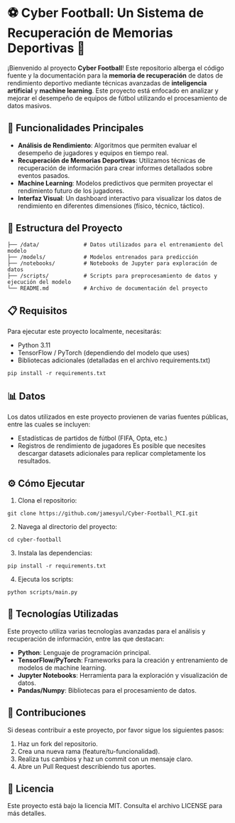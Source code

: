 # ⚽ Cyber Football: Un Sistema de Recuperación de Memorias Deportivas 🧠

¡Bienvenido al proyecto **Cyber Football**! Este repositorio alberga el código fuente y la documentación para la **memoria de recuperación** de datos de rendimiento deportivo mediante técnicas avanzadas de **inteligencia artificial** y **machine learning**. Este proyecto está enfocado en analizar y mejorar el desempeño de equipos de fútbol utilizando el procesamiento de datos masivos.

## 🚀 Funcionalidades Principales

- **Análisis de Rendimiento**: Algoritmos que permiten evaluar el desempeño de jugadores y equipos en tiempo real.
- **Recuperación de Memorias Deportivas**: Utilizamos técnicas de recuperación de información para crear informes detallados sobre eventos pasados.
- **Machine Learning**: Modelos predictivos que permiten proyectar el rendimiento futuro de los jugadores.
- **Interfaz Visual**: Un dashboard interactivo para visualizar los datos de rendimiento en diferentes dimensiones (físico, técnico, táctico).

## 📂 Estructura del Proyecto

```
├── /data/              # Datos utilizados para el entrenamiento del modelo
├── /models/            # Modelos entrenados para predicción
├── /notebooks/         # Notebooks de Jupyter para exploración de datos
├── /scripts/           # Scripts para preprocesamiento de datos y ejecución del modelo
└── README.md           # Archivo de documentación del proyecto
```
## 📋 Requisitos

Para ejecutar este proyecto localmente, necesitarás:

- Python 3.11
- TensorFlow / PyTorch (dependiendo del modelo que uses)
- Bibliotecas adicionales (detalladas en el archivo requirements.txt)
```
pip install -r requirements.txt
```
## 📊 Datos

Los datos utilizados en este proyecto provienen de varias fuentes públicas, entre las cuales se incluyen:

- Estadísticas de partidos de fútbol (FIFA, Opta, etc.)
- Registros de rendimiento de jugadores
Es posible que necesites descargar datasets adicionales para replicar completamente los resultados.

## ⚙️ Cómo Ejecutar

1. Clona el repositorio:
```
git clone https://github.com/jamesyul/Cyber-Football_PCI.git
```
2. Navega al directorio del proyecto:
```
cd cyber-football
```
3. Instala las dependencias:
```
pip install -r requirements.txt
```
4. Ejecuta los scripts:
```
python scripts/main.py
```
## 🧠 Tecnologías Utilizadas

Este proyecto utiliza varias tecnologías avanzadas para el análisis y recuperación de información, entre las que destacan:

- **Python**: Lenguaje de programación principal.
- **TensorFlow/PyTorch**: Frameworks para la creación y entrenamiento de modelos de machine learning.
- **Jupyter Notebooks**: Herramienta para la exploración y visualización de datos.
- **Pandas/Numpy**: Bibliotecas para el procesamiento de datos.
## 🤝 Contribuciones

Si deseas contribuir a este proyecto, por favor sigue los siguientes pasos:

1. Haz un fork del repositorio.
2. Crea una nueva rama (feature/tu-funcionalidad).
3. Realiza tus cambios y haz un commit con un mensaje claro.
4. Abre un Pull Request describiendo tus aportes.
## 📄 Licencia

Este proyecto está bajo la licencia MIT. Consulta el archivo LICENSE para más detalles.

